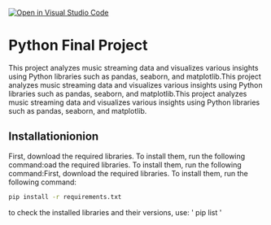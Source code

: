 [![Open in Visual Studio Code](https://classroom.github.com/assets/open-in-vscode-2e0aaae1b6195c2367325f4f02e2d04e9abb55f0b24a779b69b11b9e10269abc.svg)](https://classroom.github.com/online_ide?assignment_repo_id=18760428&assignment_repo_type=AssignmentRepo)

# Python Final Project

This project analyzes music streaming data and visualizes various insights using Python libraries such as pandas, seaborn, and matplotlib.This project analyzes music streaming data and visualizes various insights using Python libraries such as pandas, seaborn, and matplotlib.This project analyzes music streaming data and visualizes various insights using Python libraries such as pandas, seaborn, and matplotlib.

## Installationionion

First, download the required libraries. To install them, run the following command:oad the required libraries. To install them, run the following command:First, download the required libraries. To install them, run the following command:
```sh
pip install -r requirements.txt
```

to check the installed libraries and their versions, use:
' pip list '

